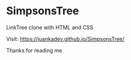 # SimpsonsTree
LinkTree clone with HTML and CSS

Visit:
https://juankadev.github.io/SimpsonsTree/

Thanks for reading me

